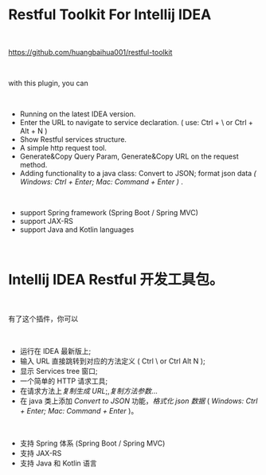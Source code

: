 <!-- Plugin description -->

# Restful Toolkit For Intellij IDEA

<br/>

https://github.com/huangbaihua001/restful-toolkit

<br/>

with this plugin, you can

<br/>
<ul>
<li>Running on the latest IDEA version. </li>
<li>Enter the URL to navigate to service declaration. ( use: Ctrl + \ or Ctrl + Alt + N )</li>
<li> Show Restful services structure.</li>
<li>A simple http request tool.</li>
<li>Generate&amp;Copy Query Param, Generate&amp;Copy URL on the request method. </li>
<li>Adding functionality to a java class: Convert to JSON; format json data <em>( Windows: Ctrl + Enter; Mac: Command + Enter ) </em>.</li>
</ul>
<br/>

<ul>
<li>support Spring framework (Spring Boot / Spring MVC)</li>
<li>support JAX-RS</li>
<li>support Java and Kotlin languages</li>
</ul>

<br/>

# Intellij IDEA Restful 开发工具包。

<br/>

有了这个插件，你可以

<br/>
<ul>
<li>运行在 IDEA 最新版上;</li>
<li>输入 URL 直接跳转到对应的方法定义 ( Ctrl \ or Ctrl Alt N );</li>
<li>显示 Services tree 窗口;</li>
<li>一个简单的 HTTP 请求工具;</li>
<li>在请求方法上<em>复制生成 URL</em>;,<em>复制方法参数</em>...</li>
<li>在 java 类上添加 <em>Convert to JSON</em> 功能，<em>格式化 json 数据</em> ( <em>Windows: Ctrl + Enter; Mac: Command + Enter</em> )。</li>
</ul>
<br/>

<ul>
<li>支持 Spring 体系 (Spring Boot / Spring MVC)</li>
<li>支持 JAX-RS </li>
<li>支持 Java 和 Kotlin 语言</li>
</ul>

<!-- Plugin description end -->
